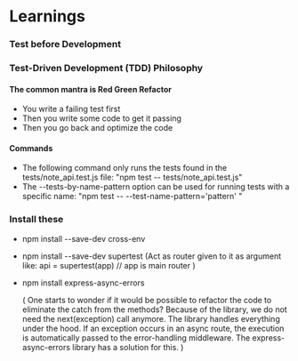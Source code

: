 # Learnings

### Test before Development

### Test-Driven Development (TDD) Philosophy

#### The common mantra is Red Green Refactor

- You write a failing test first
- Then you write some code to get it passing
- Then you go back and optimize the code

#### Commands

- The following command only runs the tests found in the tests/note_api.test.js file:
  "npm test -- tests/note_api.test.js"
- The --tests-by-name-pattern option can be used for running tests with a specific name:
  "npm test -- --test-name-pattern='pattern' "

### Install these

- npm install --save-dev cross-env
- npm install --save-dev supertest (Act as router given to it as argument like: api = supertest(app) // app is main router )

- npm install express-async-errors

  ( One starts to wonder if it would be possible to refactor the code to eliminate the catch from the methods? Because of the library, we do not need the next(exception) call anymore. The library handles everything under the hood. If an exception occurs in an async route, the execution is automatically passed to the error-handling middleware.
  The express-async-errors library has a solution for this. )
